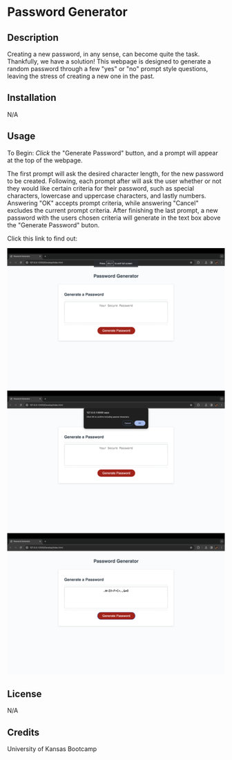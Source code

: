 # Password Generator

## Description

Creating a new password, in any sense, can become quite the task. Thankfully, we have a solution! This webpage is designed to generate a random password through a few "yes" or "no" prompt style questions, leaving the stress of creating a new one in the past.

## Installation

N/A

## Usage

To Begin: *Click* the "Generate Password" button, and a prompt will appear at the top of the webpage.

The first prompt will ask the desired character length, for the new password to be created. Following, each prompt after will ask the user whether or not they would like certain criteria for their password, such as special characters, lowercase and uppercase characters, and lastly numbers. Answering "OK" accepts prompt criteria, while answering "Cancel" excludes the current prompt criteria. After finishing the last prompt, a new password with the users chosen criteria will generate in the text box above the "Generate Password" buton.

Click this link to find out: 

![Screenshot1 of password generator](/assets/PassGen_Img_1.png)
![Screenshot2 of password generator](/assets/PassGen_Img_3.png)
![Screenshot3 of password generator](/assets/PassGen_Img_4.png)

## License

 N/A

## Credits

University of Kansas Bootcamp

